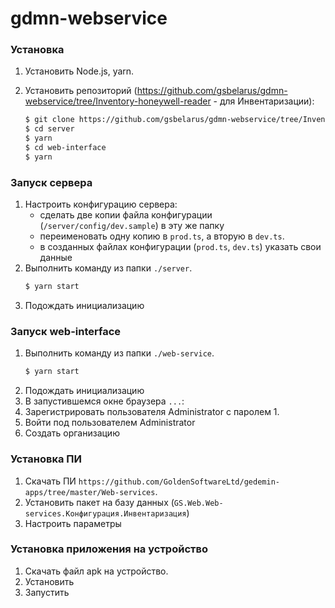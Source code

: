 # gdmn-webservice

### Установка

1. Установить Node.js, yarn.

2. Установить репозиторий (https://github.com/gsbelarus/gdmn-webservice/tree/Inventory-honeywell-reader - для Инвентаризации): 
    ```bash
    $ git clone https://github.com/gsbelarus/gdmn-webservice/tree/Inventory-honeywell-reader
    $ cd server
    $ yarn
    $ cd web-interface
    $ yarn    
    ```
### Запуск сервера

1. Настроить конфигурацию сервера:
   - сделать две копии файла конфигурации (`/server/config/dev.sample`) в эту же папку
   - переименовать одну копию в `prod.ts`, а вторую в `dev.ts`.
   - в созданных файлах конфигурации (`prod.ts`, `dev.ts`) указать cвои данные
2. Выполнить команду из папки `./server`.
    ```bash 
    $ yarn start
    ```
4. Подождать инициализацию 

### Запуск web-interface

1. Выполнить команду из папки `./web-service`.
    ```bash 
    $ yarn start
    ```
2. Подождать инициализацию 
3. В запустившемся окне браузера `...`:
  1. Зарегистрировать пользователя Administrator с паролем 1.
  2. Войти под пользователем Administrator
  3. Создать организацию 

### Установка ПИ 

1. Скачать ПИ `https://github.com/GoldenSoftwareLtd/gedemin-apps/tree/master/Web-services`.
2. Установить пакет на базу данных (`GS.Web.Web-services.Конфигурация.Инвентаризация`)
3. Настроить параметры

### Установка приложения на устройство

1. Скачать файл apk на устройство.
2. Установить
3. Запустить

